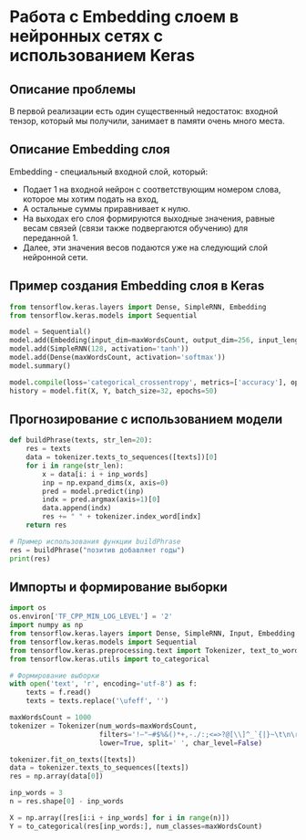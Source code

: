 

# Работа с Embedding слоем в нейронных сетях с использованием Keras

## Описание проблемы
В первой реализации есть один существенный недостаток: входной тензор, который мы получили, занимает в памяти очень много места.

## Описание Embedding слоя
Embedding - специальный входной слой, который:
- Подает 1 на входной нейрон с соответствующим номером слова, которое мы хотим подать на вход,
- А остальные суммы приравнивает к нулю.
- На выходах его слоя формируются выходные значения, равные весам связей (связи также подвергаются обучению) для переданной 1.
- Далее, эти значения весов подаются уже на следующий слой нейронной сети.

## Пример создания Embedding слоя в Keras
```python
from tensorflow.keras.layers import Dense, SimpleRNN, Embedding
from tensorflow.keras.models import Sequential

model = Sequential()
model.add(Embedding(input_dim=maxWordsCount, output_dim=256, input_length=inp_words))
model.add(SimpleRNN(128, activation='tanh'))
model.add(Dense(maxWordsCount, activation='softmax'))
model.summary()

model.compile(loss='categorical_crossentropy', metrics=['accuracy'], optimizer='adam')
history = model.fit(X, Y, batch_size=32, epochs=50)
```

## Прогнозирование с использованием модели
```python
def buildPhrase(texts, str_len=20):
    res = texts
    data = tokenizer.texts_to_sequences([texts])[0]
    for i in range(str_len):
        x = data[i: i + inp_words]
        inp = np.expand_dims(x, axis=0)
        pred = model.predict(inp)
        indx = pred.argmax(axis=1)[0]
        data.append(indx)
        res += " " + tokenizer.index_word[indx]
    return res

# Пример использования функции buildPhrase
res = buildPhrase("позитив добавляет годы")
print(res)
```

## Импорты и формирование выборки
```python
import os
os.environ['TF_CPP_MIN_LOG_LEVEL'] = '2'
import numpy as np
from tensorflow.keras.layers import Dense, SimpleRNN, Input, Embedding
from tensorflow.keras.models import Sequential
from tensorflow.keras.preprocessing.text import Tokenizer, text_to_word_sequence
from tensorflow.keras.utils import to_categorical

# Формирование выборки
with open('text', 'r', encoding='utf-8') as f:
    texts = f.read()
    texts = texts.replace('\ufeff', '')

maxWordsCount = 1000
tokenizer = Tokenizer(num_words=maxWordsCount, 
                      filters='!–"—#$%&()*+,-./:;<=>?@[\\]^_`{|}~\t\n\r«»',
                      lower=True, split=' ', char_level=False)

tokenizer.fit_on_texts([texts])
data = tokenizer.texts_to_sequences([texts])
res = np.array(data[0])

inp_words = 3
n = res.shape[0] - inp_words

X = np.array([res[i:i + inp_words] for i in range(n)])
Y = to_categorical(res[inp_words:], num_classes=maxWordsCount)
```
